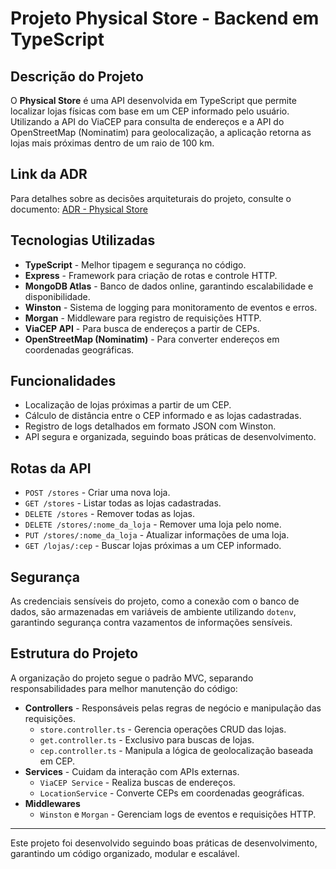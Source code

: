 # Projeto Physical Store - Backend em TypeScript

## Descrição do Projeto
O **Physical Store** é uma API desenvolvida em TypeScript que permite localizar lojas físicas com base em um CEP informado pelo usuário. Utilizando a API do ViaCEP para consulta de endereços e a API do OpenStreetMap (Nominatim) para geolocalização, a aplicação retorna as lojas mais próximas dentro de um raio de 100 km.

## Link da ADR
Para detalhes sobre as decisões arquiteturais do projeto, consulte o documento: [ADR - Physical Store](https://docs.google.com/document/d/1alMUdbnWIC-r42RfkNCgFs51rrWxkqEQZJxjRq1s3MQ/edit?usp=sharing)

## Tecnologias Utilizadas
* **TypeScript** - Melhor tipagem e segurança no código.
* **Express** - Framework para criação de rotas e controle HTTP.
* **MongoDB Atlas** - Banco de dados online, garantindo escalabilidade e disponibilidade.
* **Winston** - Sistema de logging para monitoramento de eventos e erros.
* **Morgan** - Middleware para registro de requisições HTTP.
* **ViaCEP API** - Para busca de endereços a partir de CEPs.
* **OpenStreetMap (Nominatim)** - Para converter endereços em coordenadas geográficas.

## Funcionalidades
* Localização de lojas próximas a partir de um CEP.
* Cálculo de distância entre o CEP informado e as lojas cadastradas.
* Registro de logs detalhados em formato JSON com Winston.
* API segura e organizada, seguindo boas práticas de desenvolvimento.

## Rotas da API
* `POST /stores` - Criar uma nova loja.
* `GET /stores` - Listar todas as lojas cadastradas.
* `DELETE /stores` - Remover todas as lojas.
* `DELETE /stores/:nome_da_loja` - Remover uma loja pelo nome.
* `PUT /stores/:nome_da_loja` - Atualizar informações de uma loja.
* `GET /lojas/:cep` - Buscar lojas próximas a um CEP informado.

## Segurança
As credenciais sensíveis do projeto, como a conexão com o banco de dados, são armazenadas em variáveis de ambiente utilizando `dotenv`, garantindo segurança contra vazamentos de informações sensíveis.

## Estrutura do Projeto
A organização do projeto segue o padrão MVC, separando responsabilidades para melhor manutenção do código:
* **Controllers** - Responsáveis pelas regras de negócio e manipulação das requisições.
  * `store.controller.ts` - Gerencia operações CRUD das lojas.
  * `get.controller.ts` - Exclusivo para buscas de lojas.
  * `cep.controller.ts` - Manipula a lógica de geolocalização baseada em CEP.
* **Services** - Cuidam da interação com APIs externas.
  * `ViaCEP Service` - Realiza buscas de endereços.
  * `LocationService` - Converte CEPs em coordenadas geográficas.
* **Middlewares**
  * `Winston` e `Morgan` - Gerenciam logs de eventos e requisições HTTP.

---
Este projeto foi desenvolvido seguindo boas práticas de desenvolvimento, garantindo um código organizado, modular e escalável.

